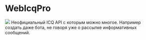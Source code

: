 # WebIcqPro
![](https://img.shields.io/badge/webicqpro-1.4.8b-green.svg)
Неофициальный ICQ API с которым можно многое. Например создать даже бота, не говоря уже о рассылке информативных сообщений.
